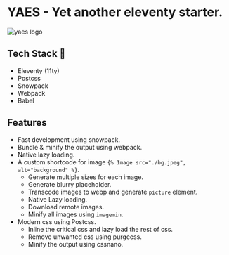 # YAES - Yet another eleventy starter.

![yaes logo](src/assets/images/favicon-180x180.png)

## Tech Stack 🥞

- Eleventy (11ty)
- Postcss
- Snowpack
- Webpack
- Babel

## Features

- Fast development using snowpack.
- Bundle & minify the output using webpack.
- Native lazy loading.
- A custom shortcode for image `{% Image src="./bg.jpeg", alt="background" %}`.
  - Generate multiple sizes for each image.
  - Generate blurry placeholder.
  - Transcode images to webp and generate `picture` element.
  - Native Lazy loading.
  - Download remote images.
  - Minify all images using `imagemin`.
- Modern css using Postcss.
  - Inline the critical css and lazy load the rest of css.
  - Remove unwanted css using purgecss.
  - Minify the output using cssnano.
